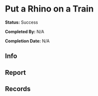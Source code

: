 # Put a Rhino on a Train

**Status:** Success

**Completed By:** N/A

**Completion Date:** N/A


## Info


## Report


## Records